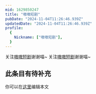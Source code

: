 ```yaml
---
mid: 1629850247
title: "嗷嗷短剧"
pubDate: "2024-11-04T11:26:46.939Z"
updatedDate: "2024-11-04T11:26:46.939Z"
profile:
  {
    Nickname: ["嗷嗷短剧"],
  }
---
```


关注[嗷嗷短剧](https://space.bilibili.com/1629850247)谢谢喵~ 关注[嗷嗷短剧](https://space.bilibili.com/1629850247)谢谢喵~

## 此条目有待补充
你可以在[这里](https://github.com/Yuhanawa/VTuber.ICU-Content/edit/master/v/嗷嗷短剧/index.md)编辑本文
